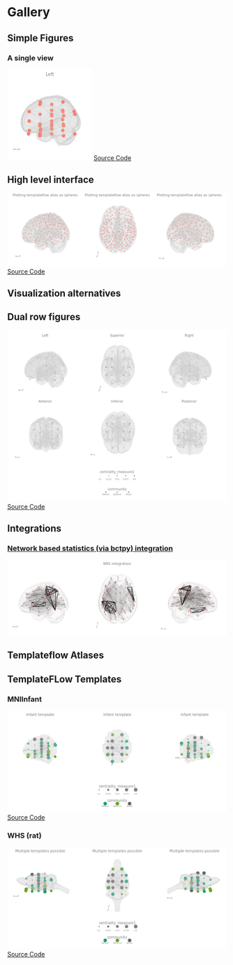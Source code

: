 # Gallery

## Simple Figures

### A single view

![](./gallery/figures/singleview.png)
[Source Code](./simple/)

## High level interface

![](./gallery/figures/atlas_circles.png)
[Source Code](./gallery/highlevel_size/)


## Visualization alternatives

## Dual row figures

![](./gallery/figures/rows1.png)
[Source Code](./gallery/two_rows/)

## Integrations

### [Network based statistics (via bctpy) integration](./nbs/)

[![](./gallery/figures/nbs.png)](./nbs/)

## Templateflow Atlases



## TemplateFLow Templates

### MNIInfant 

![](./gallery/figures/template_inf.png)
[Source Code](./infant/)

### WHS (rat)

![](./gallery/figures/template_whs.png)
[Source Code](./whs/)


